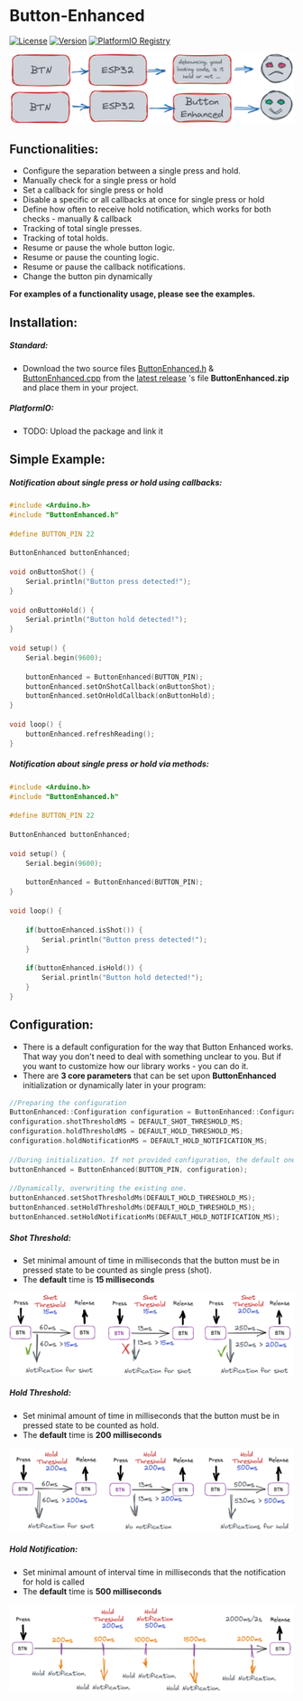 # Button-Enhanced
[![License](https://img.shields.io/badge/license-MIT-green.svg)](https://github.com/ItsGosho/Button-Enhanced/blob/main/LICENSE)
[![Version](https://img.shields.io/github/v/release/ItsGosho/Button-Enhanced?include_prereleases)](https://github.com/ItsGosho/Button-Enhanced/blob/main/LICENSE)
[![PlatformIO Registry](https://badges.registry.platformio.org/packages/ItsGosho/library/ButtonEnhanced.svg)](https://registry.platformio.org/libraries/ItsGosho/ButtonEnhanced)

<img src="pics\image-20221004213143380.png" alt="image-20221004213143380" style="zoom:50%;" />

## Functionalities:

- Configure the separation between a single press and hold.
- Manually check for a single press or hold
- Set a callback for single press or hold
- Disable a specific or all callbacks at once for single press or hold
- Define how often to receive hold notification, which works for both checks - manually & callback
- Tracking of total single presses.
- Tracking of total holds.
- Resume or pause the whole button logic.
- Resume or pause the counting logic.
- Resume or pause the callback notifications.
- Change the button pin dynamically



**For examples of a functionality usage, please see the examples.**

## Installation:

##### Standard:

- Download the two source files [ButtonEnhanced.h]( https://github.com/ItsGosho/Button-Enhanced/blob/main/src/ButtonEnhanced.h) & [ButtonEnhanced.cpp](https://github.com/ItsGosho/Button-Enhanced/blob/main/src/ButtonEnhanced.cpp)  from the [latest release]( https://github.com/ItsGosho/Button-Enhanced/releases) 's file **ButtonEnhanced.zip** and place them in your project.

##### PlatformIO:

- TODO: Upload the package and link it



## Simple Example:

##### Notification about single press or hold using callbacks:

```c++
#include <Arduino.h>
#include "ButtonEnhanced.h"

#define BUTTON_PIN 22

ButtonEnhanced buttonEnhanced;

void onButtonShot() {
    Serial.println("Button press detected!");
}

void onButtonHold() {
    Serial.println("Button hold detected!");
}

void setup() {
    Serial.begin(9600);

    buttonEnhanced = ButtonEnhanced(BUTTON_PIN);
    buttonEnhanced.setOnShotCallback(onButtonShot);
    buttonEnhanced.setOnHoldCallback(onButtonHold);
}

void loop() {
    buttonEnhanced.refreshReading();
}
```

##### Notification about single press or hold via methods:

```c++
#include <Arduino.h>
#include "ButtonEnhanced.h"

#define BUTTON_PIN 22

ButtonEnhanced buttonEnhanced;

void setup() {
    Serial.begin(9600);

    buttonEnhanced = ButtonEnhanced(BUTTON_PIN);
}

void loop() {

    if(buttonEnhanced.isShot()) {
        Serial.println("Button press detected!");
    }

    if(buttonEnhanced.isHold()) {
        Serial.println("Button hold detected!");
    }
}
```



## Configuration:

- There is a default configuration for the way that Button Enhanced works. That way you don't need to deal with something unclear to you. But if you want to customize how our library works - you can do it.
- There are **3 core parameters** that can be set upon **ButtonEnhanced**  initialization or dynamically later in your program:

```c++
//Preparing the configuration
ButtonEnhanced::Configuration configuration = ButtonEnhanced::Configuration();
configuration.shotThresholdMS = DEFAULT_SHOT_THRESHOLD_MS;
configuration.holdThresholdMS = DEFAULT_HOLD_THRESHOLD_MS;
configuration.holdNotificationMS = DEFAULT_HOLD_NOTIFICATION_MS;

//During initialization. If not provided configuration, the default one is used.
buttonEnhanced = ButtonEnhanced(BUTTON_PIN, configuration);

//Dynamically, overwriting the existing one.
buttonEnhanced.setShotThresholdMs(DEFAULT_HOLD_THRESHOLD_MS);
buttonEnhanced.setHoldThresholdMs(DEFAULT_HOLD_THRESHOLD_MS);
buttonEnhanced.setHoldNotificationMs(DEFAULT_HOLD_NOTIFICATION_MS);
```



##### Shot Threshold:

- Set minimal amount of time in milliseconds that the button must be in pressed state to be counted as single press (shot).
- The **default** time is **15 milliseconds**

![image-20221005033245540](pics\image-20221005033245540.png)



##### Hold Threshold:

- Set minimal amount of time in milliseconds that the button must be in pressed state to be counted as hold.
- The **default** time is **200 milliseconds**

![image-20221005034011271](pics\image-20221005034011271.png)



##### Hold Notification:

- Set minimal amount of interval time in milliseconds that the notification for hold is called
- The **default** time is **500 milliseconds**

![image-20221005034612276](pics\image-20221005034612276.png)




